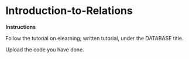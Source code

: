 # Introduction-to-Relations

**Instructions**

Follow the tutorial on elearning; written tutorial, under the DATABASE title. 

Upload the code you have done. 
